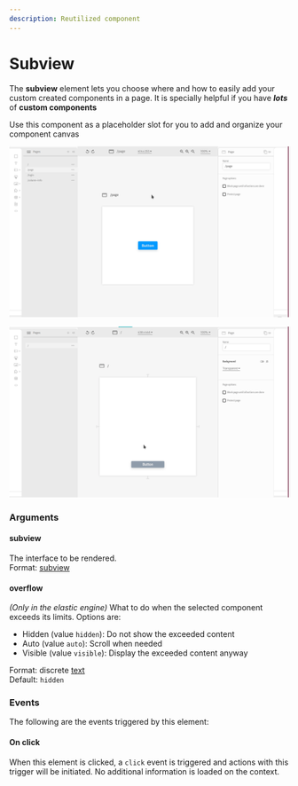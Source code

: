 ```yaml
---
description: Reutilized component
---
```


# Subview

The **subview** element lets you choose where and how to easily add your custom created components in a page. It is specially helpful if you have _**lots**_ of **custom components**

Use this component as a placeholder slot for you to add and organize your component canvas

![Subview on the flex engine](../../../.gitbook/assets/flex-subview.gif)

![Subview on the elastic engine](../../../.gitbook/assets/elastic-subview.gif)

### Arguments

#### subview

The interface to be rendered.  
Format: [subview](https://docs.abstra.app/docs/front-end/arguments/argument-types#subview)

#### overflow

_\(Only in the elastic engine\)_ What to do when the selected component exceeds its limits. Options are:

* Hidden \(value `hidden`\): Do not show the exceeded content
* Auto \(value `auto`\): Scroll when needed
* Visible \(value `visible`\): Display the exceeded content anyway 

Format: discrete [text](https://docs.abstra.app/docs/front-end/arguments/argument-types#text)  
Default: `hidden`

### Events

The following are the events triggered by this element:

#### On click

When this element is clicked, a `click` event is triggered and actions with this trigger will be initiated. No additional information is loaded on the context.

